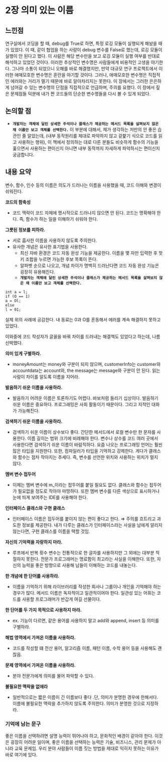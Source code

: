 # 2장 의미 있는 이름

## 느낀점
연구실에서 코딩을 할 때, debug를 True로 하면, 특정 로깅 모듈이 실행되게 해놨을 때가 있었다. 이 때, 같이 협업을 하는 사람이 debug 변수를 False로 했는데, 로깅 모듈이 실행이 안 된다고 했다. 이 사람은 해당 변수만을 보고 로깅 모듈이 실행 여부를 반대로 해석하고 있었던 것이다. 이러한 추상적인 변수명은 사람들에게 비용적인 고생을 야기한다. 그나마 소통이 되었으니 오해를 바로 해결했지만, 만약 대규모 연구 프로젝트에서 이러한 애매모호한 변수명은 혼란을 야기할 것이다. 그러나, 애매모호한 변수명은 직접적인 에러와는 거리가 멀기 때문에 바로 알아차리지는 못한다. 이 장에서는 그러한 은은하게 넘어갈 수 있는 변수명의 단점을 직접적으로 언급하며, 주의를 요했다. 이 장에서 짚은 문제점들 덕분에 내가 짠 코드들의 단순한 변수명들을 다시 볼 수 있게 되었다.

## 논의할 점
- **`개발자는 객체에 달린 상세한 주석이나 클래스가 제공하는 메서드 목록을 살펴보지 않은 채 이름만 보고 객체를 선택한다.`**
이 부분에 대해서, 제가 생각하는 저만의 안 좋은 습관인 줄 알았는데, (내부 동작원리를 제대로 파악하지 않고 겉핥기 식으로 코드를 읽고 사용하는 행위), 이 책에서 정의하는 대로 다른 분들도 비슷하게 함수의 기능을 훑으면서 사용하는 편이신지 아니면 내부 동작까지 자세하게 파악하시는 편이신지 궁금합니다.

## 내용 요약
변수, 함수, 인수 등의 이름은 의도가 드러나는 이름을 사용했을 때, 코드 이해와 변경이 쉬워진다. 

**코드의 함축성**
* 코드 맥락이 코드 자체에 명시적으로 드러나지 않으면 안 된다. 코드는 명확해야 한다. 즉, 함수가 하는 일을 이해하기 쉬워야 한다. 

**그릇된 정보를 피하라.**
- 서로 흡사한 이름을 사용하지 않도록 주의한다.
- 유사한 개념은 유사한 표기법을 사용한다.
    - 최신 자바 환경은 코드 자동 완성 기능을 제공한다. 이름을 몇 자만 입력한 후 핫키 조합을 누르면 가능한 후보 목록이 뜬다.
    - 알파벳 순으로 나오고, 개념 차이가 명백히 드러난다면 코드 자동 완성 기능은 굉장히 유용해진다.
    - **`개발자는 객체에 달린 상세한 주석이나 클래스가 제공하는 메서드 목록을 살펴보지 않은 채 이름만 보고 객체를 선택한다.`**



```
int a = l;
if (O == 1)
a = Ol;
else
l = 01;
```
실제 위의 사례에 공감한다. 내 동료는 0과 O를 혼동해서 에러를 계속 해결하지 못하고 있었다.

이와중에 코드 작성자가 글꼴을 바꿔 차이를 드러내는 해결책도 있었다고 하는데, 나름 신박했다. 


**의미 있게 구별하라.**
* moneyAmount는 money와 구분이 되지 않으며, customerInfo는 customer와 accountdata는 account와, the message는 message와 구분이 안 된다. 읽는 사람이 차이를 알도록 이름을 지어라.

**발음하기 쉬운 이름을 사용하라.**
* 발음하기 어려운 이름은 토론하기도 어렵다. 바보처럼 들리기 십상이다. 발음하기 쉬운 이름은 중요하다. 프로그래밍은 사회 활동이기 때문이다. 그리고 지적인 대화가 가능해진다.

**검색하기 쉬운 이름을 사용하라.**
* 검색하기 쉬운 이름이 상수보다 좋다. 간단한 메서드에서 로컬 변수만 한 문자를 사용한다. 이름 길이는 범위 크기에 비례해야 한다. 변수나 상수를 코드 여러 곳에서 사용한다면 검색하기 쉬운 이름이 바람직하다. 요즘 나오는 프로그래밍 언어는 훨씬 많은 타입을 지원한다. 또한, 컴파일러가 타입을 기억하고 강제한다. 게다가 클래스와 함수는 점차 작아지는 추세다. 즉, 변수를 선언한 위치와 사용하는 위치가 멀지 않다. 

**멤버 변수 접두어**
* 이제는 멤버 변수에 m_이라는 접두어를 붙일 필요도 없다. 클래스와 함수는 접두어가 필요없을 정도로 작아야 마땅하다. 또한 멤버 변수를 다른 색상으로 표시하거나 눈에 띄게 보여주는 IDE를 사용해야 한다.

**인터페이스 클래스와 구현 클래스**
* 인터페이스 이름은 접두어를 붙이지 않는 편이 좋다고 한다. 
    ⇒ 주의를 흐트리고 과도한 정보를 제공한다. 내가 다루는 클래스가 인터페이스라는 사실을 남에게 알리지 않는다면, 구현 클래스를 이름을 택할 것임.

**자신의 기억력을 자랑하지 마라.**
* 루프에서 반복 횟수 변수는 전통적으로 한 글자를 사용하지만 그 외에는 대부분 적절하지 못한다. 전문가 프로그래머는 명료함이 최고라는 사실을 이해한다. 또한, 자신의 능력을 좋은 방향으로 사용해 남들이 이해하는 코드를 내놓는다.


**한 개념에 한 단어를 사용하라.**
* 이름을 기억하기 위해 라이브러리를 작성한 회사나 그룹이나 개인을 기억해야 하는 경우가 많다. 메서드 이름은 독자적이고 일관적이어야 한다. 일관성 있는 어휘는 코드를 사용할 프로그래머가 반갑게 여길 선물이다.

**한 단어를 두 가지 목적으로 사용하지 마라.**
* ex. 기능이 다르면, 같은 용어를 사용하지 말고 add와 append, insert 등 의미를 구별하라.


**해법 영역에서 가져온 이름을 사용하라.**
* 코드를 작성할 떄 전산 용어, 알고리즘 이름, 패턴 이름, 수학 용어 등을 사용해도 괜찮음.


**문제 영역에서 가져온 이름을 사용하라.**
* 분야 전문가에게 의미를 물어 파악할 수 있다.


**불필요한 맥락을 없애라**
* 일반적으로는 짧은 이름이 긴 이름보다 좋다 .단, 의미가 분명한 경우에 한해서다. 이름에 불필요한 맥락을 추가하지 않도록 주의한다. 의미가 분명한 것으로 지정하라. 



###  기억에 남는 문구
좋은 이름을 선택하려면 설명 능력이 뛰어나야 하고, 문화적인 배경이 같아야 한다. 이것은 굉장히 어려운 일이며, 좋은 이름을 선택하는 능력은 기술, 비즈니스, 관리 문제가 아니라 교육 문제임. 우리 분야 사람들이 이름 짓는 방법을 제대로 익히지 못하는 이유가 바로 여기에 있다.
